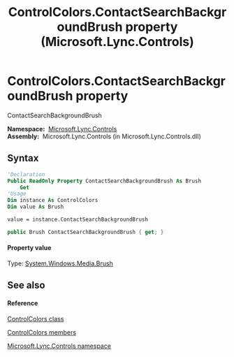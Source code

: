 ﻿---
title: ControlColors.ContactSearchBackgroundBrush property  (Microsoft.Lync.Controls)
TOCTitle: 'ContactSearchBackgroundBrush property '
ms:assetid: P:Microsoft.Lync.Controls.ControlColors.ContactSearchBackgroundBrush_DI_3_UC_OCS14MrefLyncWPF
ms:mtpsurl: https://msdn.microsoft.com/en-us/library/microsoft.lync.controls.controlcolors.contactsearchbackgroundbrush_di_3_uc_ocs14mreflyncwpf(v=office.15)
ms:contentKeyID: 48599143
ms.date: 07/28/2014
mtps_version: v=office.15
f1_keywords:
- Microsoft.Lync.Controls.ControlColors.ContactSearchBackgroundBrush
dev_langs:
- CSharp
- JScript
- VB
- other
---

# ControlColors.ContactSearchBackgroundBrush property

ContactSearchBackgroundBrush

**Namespace:**  [Microsoft.Lync.Controls](microsoft-lync-controls-namespace_1.md)  
**Assembly:**  Microsoft.Lync.Controls (in Microsoft.Lync.Controls.dll)

## Syntax

``` vb
'Declaration
Public ReadOnly Property ContactSearchBackgroundBrush As Brush
    Get
'Usage
Dim instance As ControlColors
Dim value As Brush

value = instance.ContactSearchBackgroundBrush
```

``` csharp
public Brush ContactSearchBackgroundBrush { get; }
```

#### Property value

Type: [System.Windows.Media.Brush](http://msdn2.microsoft.com/en-us/library/ms634880)  

## See also

#### Reference

[ControlColors class](controlcolors-class-microsoft-lync-controls_1.md)

[ControlColors members](controlcolors-members-microsoft-lync-controls_1.md)

[Microsoft.Lync.Controls namespace](microsoft-lync-controls-namespace_1.md)

